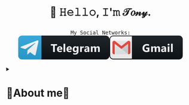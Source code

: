 <!--Title(For this part i was inspired by Lissy93 Readme) -->
# <p align="center">**👋 𝙷𝚎𝚕𝚕𝚘, 𝙸'𝚖 𝒯𝑜𝓃𝓎.**</p>
<p align="center"><kbd>My Social Networks:<br><a href="https://t.me/the1andonlyR3Dki"><img src="https://github.com/MikeCodesDotNET/ColoredBadges/raw/master/svg/social/telegram.svg"></a><a href="mailto:help.r3kdi@gmail.com"><img src="https://github.com/MikeCodesDotNET/ColoredBadges/raw/master/svg/social/gmail.svg"></a></kbd></p>
  
<details>
<summary><h1>👤About me👤</h1></summary>

- I'm 17.
- I live in Sicily, 🇮🇹Italy🇮🇹.
- I am a 5th Year Electronics student.
- I simply like to code and have fun. :)
<details>
<summary><h3>🔬In Depth Description🔭</h3></summary>
<blockquote>
  I'm a 17 y.o. Electronics Student who likes to code.

  I started using computers when i was very young(≈2 y.o.), afterwards when i started going to middle school i started making a few Batch scripts until i started learning HTML and CSS all by myself.

  After many years and lots of videos and docs read I became who I am now and by doing so I also learned a lot of lrogramming languages.
  
  Currently I'm attending the fifth year of High School in Electronics.
</blockquote>
</details>
<!--Spoken Languages-->
<details>
<summary><h2>🗣️I can speak🔈</h2></summary>

### Italian 🇮🇹
### English 🇬🇧🇺🇸
<!--### Russian 🇷🇺 (Currently learning the basics)-->
</details>
<!--Programming Languages-->
<details>
<summary><h2>🖥️My Coding Skills💻</h2></summary>
<p align="center"><a href="https://r3dki.github.io"><kbd><img src="https://skillicons.dev/icons?i=rust,c,cpp,cs,dotnet,arduino,bash,html,css,js,java,kotlin,lua,py,md"/></kbd></a></p>
In most languages i know all the basics, but not the advanced stuff
</details>
<!--Programs I can use-->
<details>
<summary><h2>🧰My Tools🛠️</h2></summary>
<p align="center"><a href="https://r3dki.github.io"><kbd><img src="https://skillicons.dev/icons?i=github,autocad,ps,pr,visualstudio,vscode,eclipse,idea" /></kbd></a></p>
</details>
<!--Github Stats-->
<details>
<summary><h2>📊My Stats📈</h2></summary>
  
[![Top Langs](https://github-readme-stats.vercel.app/api/top-langs/?username=R3Dki&bg_color=40,ff00bf,ff112f,ff7a1e&title_color=fff&text_color=fff)](https://github.com/R3Dki)
[![R3Dki's stats](https://github-readme-stats.vercel.app/api?username=R3Dki&bg_color=40,ff00bf,ff112f,ff7a1e&title_color=fff&text_color=fff)](https://github.com/R3Dki)
</details>
</details>
<!--idk-->

